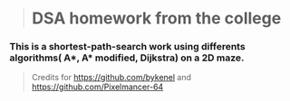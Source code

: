 > # DSA homework from the college

### This is a shortest-path-search work using differents algorithms( A*, A* modified, Dijkstra) on a 2D maze.

> Credits for https://github.com/bykenel and https://github.com/Pixelmancer-64
